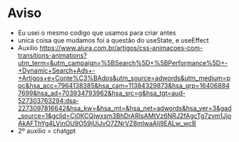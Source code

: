 # Aviso

- Eu usei o mesmo codigo que usamos para criar antes 
- unica coisa que mudamos foi a questão do useState, e useEffect
- Auxilio https://www.alura.com.br/artigos/css-animacoes-com-transitions-animations?utm_term=&utm_campaign=%5BSearch%5D+%5BPerformance%5D+-+Dynamic+Search+Ads+-+Artigos+e+Conte%C3%BAdos&utm_source=adwords&utm_medium=ppc&hsa_acc=7964138385&hsa_cam=11384329873&hsa_grp=164068847699&hsa_ad=703934793962&hsa_src=g&hsa_tgt=aud-527303763294:dsa-2273097816642&hsa_kw=&hsa_mt=&hsa_net=adwords&hsa_ver=3&gad_source=1&gclid=Cj0KCQjwxsm3BhDrARIsAMtVz6NRJ2fAgcTg7zvm1JjoAkAFThYg4LVinOU9O59jUiJvO7ZNrVZ8mlwaAlj9EALw_wcB
- 2º auxilio = chatgpt